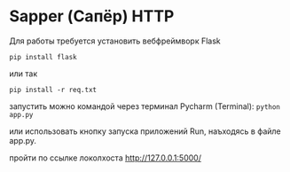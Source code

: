 # Sapper (Сапёр) HTTP
Для работы требуется установить вебфреймворк Flask

`pip install flask`

или так 

`pip install -r req.txt`

запустить можно командой через терминал Pycharm (Terminal):
`python app.py`

или использовать кнопку запуска приложений Run, наъходясь в файле app.py.

пройти по ссылке локолхоста http://127.0.0.1:5000/
